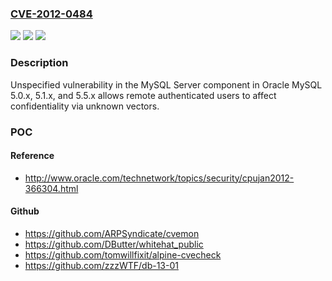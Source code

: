 ### [CVE-2012-0484](https://cve.mitre.org/cgi-bin/cvename.cgi?name=CVE-2012-0484)
![](https://img.shields.io/static/v1?label=Product&message=n%2Fa&color=blue)
![](https://img.shields.io/static/v1?label=Version&message=n%2Fa&color=blue)
![](https://img.shields.io/static/v1?label=Vulnerability&message=n%2Fa&color=brighgreen)

### Description

Unspecified vulnerability in the MySQL Server component in Oracle MySQL 5.0.x, 5.1.x, and 5.5.x allows remote authenticated users to affect confidentiality via unknown vectors.

### POC

#### Reference
- http://www.oracle.com/technetwork/topics/security/cpujan2012-366304.html

#### Github
- https://github.com/ARPSyndicate/cvemon
- https://github.com/DButter/whitehat_public
- https://github.com/tomwillfixit/alpine-cvecheck
- https://github.com/zzzWTF/db-13-01

